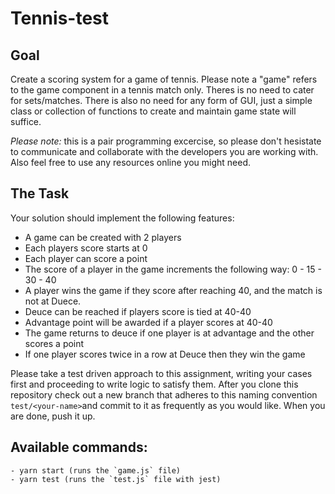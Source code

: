 # Tennis-test

## Goal 

Create a scoring system for a game of tennis. Please note a "game" refers to the game component in a tennis match only. Theres is no need to cater for sets/matches. There is also no need for any form of GUI, just a simple class or collection of functions to create and maintain game state will suffice.

*Please note:* this is a pair programming excercise, so please don't hesistate to communicate and collaborate with the developers you are working with. Also feel free to use any resources online you might need. 

## The Task

Your solution should implement the following features:

- A game can be created with 2 players
- Each players score starts at 0
- Each player can score a point
- The score of a player in the game increments the following way: 0 - 15 - 30 - 40
- A player wins the game if they score after reaching 40, and the match is not at Duece.
- Deuce can be reached if players score is tied at 40-40
- Advantage point will be awarded if a player scores at 40-40
- The game returns to deuce if one player is at advantage and the other scores a point
- If one player scores twice in a row at Deuce then they win the game

Please take a test driven approach to this assignment, writing your cases first and proceeding to write logic to satisfy them. After you clone this repository check out a new branch that adheres to this naming convention `test/<your-name>`and commit to it as frequently as you would like. When you are done, push it up.

## Available commands:
    - yarn start (runs the `game.js` file)
    - yarn test (runs the `test.js` file with jest)
